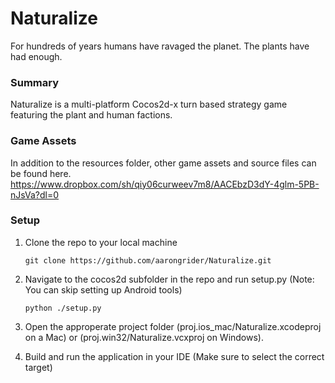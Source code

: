 Naturalize
==========

For hundreds of years humans have ravaged the planet. The plants have had enough.

### Summary
Naturalize is a multi-platform Cocos2d-x turn based strategy game featuring the plant and human factions.

### Game Assets
In addition to the resources folder, other game assets and source files can be found here.
https://www.dropbox.com/sh/qiy06curweev7m8/AACEbzD3dY-4glm-5PB-nJsVa?dl=0

### Setup
1. Clone the repo to your local machine
	```
	git clone https://github.com/aarongrider/Naturalize.git
	```

2. Navigate to the cocos2d subfolder in the repo and run setup.py (Note: You can skip setting up Android tools)
	```
	python ./setup.py
	```
3. Open the approperate project folder (proj.ios_mac/Naturalize.xcodeproj on a Mac) or (proj.win32/Naturalize.vcxproj on Windows).

4. Build and run the application in your IDE (Make sure to select the correct target)
